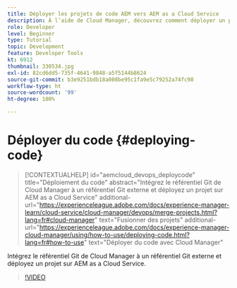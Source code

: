 ```yaml
---
title: Déployer les projets de code AEM vers AEM as a Cloud Service
description: À l’aide de Cloud Manager, découvrez comment déployer un projet de code AEM vers AEM as a Cloud Service.
role: Developer
level: Beginner
type: Tutorial
topic: Development
feature: Developer Tools
kt: 6912
thumbnail: 330534.jpg
exl-id: 82cd6dd5-735f-4641-9848-a5f5144b8624
source-git-commit: b3e9251bdb18a008be95c1fa9e5c79252a74fc98
workflow-type: ht
source-wordcount: '99'
ht-degree: 100%

---
```


# Déployer du code {#deploying-code}

>[!CONTEXTUALHELP]
>id="aemcloud_devops_deploycode"
>title="Déploiement du code"
>abstract="Intégrez le référentiel Git de Cloud Manager à un référentiel Git externe et déployez un projet sur AEM as a Cloud Service"
>additional-url="https://experienceleague.adobe.com/docs/experience-manager-learn/cloud-service/cloud-manager/devops/merge-projects.html?lang=fr#cloud-manager" text="Fusionner des projets"
>additional-url="https://experienceleague.adobe.com/docs/experience-manager-cloud-manager/using/how-to-use/deploying-code.html?lang=fr#how-to-use" text="Déployer du code avec Cloud Manager"

Intégrez le référentiel Git de Cloud Manager à un référentiel Git externe et déployez un projet sur AEM as a Cloud Service.

>[!VIDEO](https://video.tv.adobe.com/v/330534?quality=12&learn=on)
